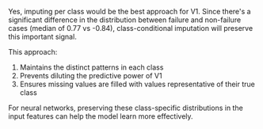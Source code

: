 







Yes, imputing per class would be the best approach for V1. Since there's a significant difference in the distribution between failure and non-failure cases (median of 0.77 vs -0.84), class-conditional imputation will preserve this important signal.

This approach:
1. Maintains the distinct patterns in each class
2. Prevents diluting the predictive power of V1
3. Ensures missing values are filled with values representative of their true class

For neural networks, preserving these class-specific distributions in the input features can help the model learn more effectively.
